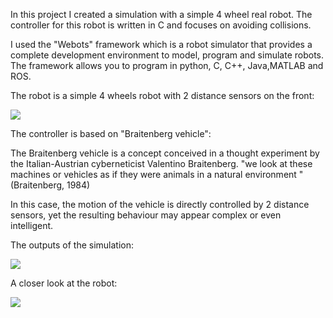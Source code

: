 In this project I created a simulation with a simple 4 wheel real robot. 
The controller for this robot is written in C and focuses on avoiding collisions.

I used the "Webots" framework which is a robot simulator that provides a complete development environment to model, program and simulate robots.
The framework allows you to program in python, C, C++, Java,MATLAB and ROS.

The robot is a simple 4 wheels robot with 2 distance sensors on the front:

![](https://i.imgur.com/hscO1PV.png)

The controller is based on "Braitenberg vehicle":

The Braitenberg vehicle is a concept conceived in a thought experiment by the Italian-Austrian cyberneticist Valentino Braitenberg.
"we look at these machines or vehicles as if they were animals in a natural environment " (Braitenberg, 1984)

In this case, the motion of the vehicle is directly controlled by 2 distance sensors, yet the resulting behaviour may appear complex or even intelligent.

The outputs of the simulation:




[![](https://i.imgur.com/tF8DozO.png)](https://vimeo.com/257340774)



A closer look at the robot:



[![](https://i.imgur.com/eWxx5xp.png)](https://vimeo.com/257340991)
